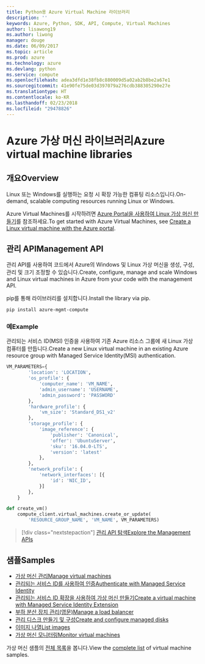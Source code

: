 ```yaml
---
title: Python용 Azure Virtual Machine 라이브러리
description: ''
keywords: Azure, Python, SDK, API, Compute, Virtual Machines
author: lisawong19
ms.author: liwong
manager: douge
ms.date: 06/09/2017
ms.topic: article
ms.prod: azure
ms.technology: azure
ms.devlang: python
ms.service: compute
ms.openlocfilehash: adea3dfd1e38fb8c880009d5a02ab2b8be2a67e1
ms.sourcegitcommit: 41e90fe75de03d397079a276cdb388305290e27e
ms.translationtype: HT
ms.contentlocale: ko-KR
ms.lasthandoff: 02/23/2018
ms.locfileid: "29478826"
---
```

# <a name="azure-virtual-machine-libraries"></a><span data-ttu-id="ae8f1-103">Azure 가상 머신 라이브러리</span><span class="sxs-lookup"><span data-stu-id="ae8f1-103">Azure virtual machine libraries</span></span>

## <a name="overview"></a><span data-ttu-id="ae8f1-104">개요</span><span class="sxs-lookup"><span data-stu-id="ae8f1-104">Overview</span></span>

<span data-ttu-id="ae8f1-105">Linux 또는 Windows를 실행하는 요청 시 확장 가능한 컴퓨팅 리소스입니다.</span><span class="sxs-lookup"><span data-stu-id="ae8f1-105">On-demand, scalable computing resources running Linux or Windows.</span></span>

<span data-ttu-id="ae8f1-106">Azure Virtual Machines를 시작하려면 [Azure Portal을 사용하여 Linux 가상 머신 만들기](/azure/virtual-machines/linux/quick-create-portal)를 참조하세요.</span><span class="sxs-lookup"><span data-stu-id="ae8f1-106">To get started with Azure Virtual Machines, see [Create a Linux virtual machine with the Azure portal](/azure/virtual-machines/linux/quick-create-portal).</span></span>

## <a name="management-api"></a><span data-ttu-id="ae8f1-107">관리 API</span><span class="sxs-lookup"><span data-stu-id="ae8f1-107">Management API</span></span>

<span data-ttu-id="ae8f1-108">관리 API를 사용하여 코드에서 Azure의 Windows 및 Linux 가상 머신을 생성, 구성, 관리 및 크기 조정할 수 있습니다.</span><span class="sxs-lookup"><span data-stu-id="ae8f1-108">Create, configure, manage and scale Windows and Linux virtual machines in Azure from your code with the management API.</span></span>

<span data-ttu-id="ae8f1-109">pip를 통해 라이브러리를 설치합니다.</span><span class="sxs-lookup"><span data-stu-id="ae8f1-109">Install the library via pip.</span></span>

```bash
pip install azure-mgmt-compute 
```   

### <a name="example"></a><span data-ttu-id="ae8f1-110">예</span><span class="sxs-lookup"><span data-stu-id="ae8f1-110">Example</span></span>

<span data-ttu-id="ae8f1-111">관리되는 서비스 ID(MSI) 인증을 사용하여 기존 Azure 리소스 그룹에 새 Linux 가상 컴퓨터를 만듭니다.</span><span class="sxs-lookup"><span data-stu-id="ae8f1-111">Create a new Linux virtual machine in an existing Azure resource group with Managed Service Identity(MSI) authentication.</span></span>

```python
VM_PARAMETERS={
        'location': 'LOCATION',
        'os_profile': {
            'computer_name': 'VM_NAME',
            'admin_username': 'USERNAME',
            'admin_password': 'PASSWORD'
        },
        'hardware_profile': {
            'vm_size': 'Standard_DS1_v2'
        },
        'storage_profile': {
            'image_reference': {
                'publisher': 'Canonical',
                'offer': 'UbuntuServer',
                'sku': '16.04.0-LTS',
                'version': 'latest'
            },
        },
        'network_profile': {
            'network_interfaces': [{
                'id': 'NIC_ID',
            }]
        },
    }

def create_vm()
    compute_client.virtual_machines.create_or_update(
        'RESOURCE_GROUP_NAME', 'VM_NAME', VM_PARAMETERS)
```

> [!div class="nextstepaction"]
> [<span data-ttu-id="ae8f1-112">관리 API 탐색</span><span class="sxs-lookup"><span data-stu-id="ae8f1-112">Explore the Management APIs</span></span>](/python/api/overview/azure/virtualmachines/management)

## <a name="samples"></a><span data-ttu-id="ae8f1-113">샘플</span><span class="sxs-lookup"><span data-stu-id="ae8f1-113">Samples</span></span>

* <span data-ttu-id="ae8f1-114">[가상 머신 관리][1]</span><span class="sxs-lookup"><span data-stu-id="ae8f1-114">[Manage virtual machines][1]</span></span>
* <span data-ttu-id="ae8f1-115">[관리되는 서비스 ID를 사용하여 인증][2]</span><span class="sxs-lookup"><span data-stu-id="ae8f1-115">[Authenticate with Managed Service Identity][2]</span></span>
* <span data-ttu-id="ae8f1-116">[관리되는 서비스 ID 확장을 사용하여 가상 머신 만들기][3]</span><span class="sxs-lookup"><span data-stu-id="ae8f1-116">[Create a virtual machine with Managed Service Identity Extension][3]</span></span>
* <span data-ttu-id="ae8f1-117">[부하 분산 장치 관리(영문)][4]</span><span class="sxs-lookup"><span data-stu-id="ae8f1-117">[Manage a load balancer][4]</span></span>
* <span data-ttu-id="ae8f1-118">[관리 디스크 만들기 및 구성][5]</span><span class="sxs-lookup"><span data-stu-id="ae8f1-118">[Create and configure managed disks][5]</span></span>
* <span data-ttu-id="ae8f1-119">[이미지 나열][6]</span><span class="sxs-lookup"><span data-stu-id="ae8f1-119">[List images][6]</span></span> 
* <span data-ttu-id="ae8f1-120">[가상 머신 모니터링][7]</span><span class="sxs-lookup"><span data-stu-id="ae8f1-120">[Monitor virtual machines][7]</span></span>

<span data-ttu-id="ae8f1-121">가상 머신 샘플의 [전체 목록](https://azure.microsoft.com/resources/samples/?platform=python&term=virtual-machines)을 봅니다.</span><span class="sxs-lookup"><span data-stu-id="ae8f1-121">View the [complete list](https://azure.microsoft.com/resources/samples/?platform=python&term=virtual-machines) of virtual machine samples.</span></span>

[1]: https://azure.microsoft.com/resources/samples/virtual-machines-python-manage/
[2]: https://github.com/Azure-Samples/resource-manager-python-manage-resources-with-msi
[3]: https://github.com/Azure-Samples/compute-python-msi-vm
[4]: https://azure.microsoft.com/resources/samples/network-python-manage-loadbalancer
[5]: ../docs-ref-conceptual/python-sdk-azure-samples-managed-disks.md
[6]: ../docs-ref-conceptual/python-sdk-azure-samples-list-images.md
[7]: ../docs-ref-conceptual/python-sdk-azure-samples-monitor-vms.md